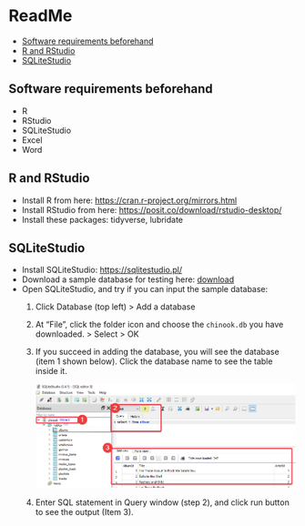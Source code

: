 ReadMe
================

- <a href="#software-requirements-beforehand"
  id="toc-software-requirements-beforehand">Software requirements
  beforehand</a>
- <a href="#r-and-rstudio" id="toc-r-and-rstudio">R and RStudio</a>
- <a href="#sqlitestudio" id="toc-sqlitestudio">SQLiteStudio</a>

## Software requirements beforehand

- R
- RStudio
- SQLiteStudio
- Excel
- Word

## R and RStudio

- Install R from here: <https://cran.r-project.org/mirrors.html>
- Install RStudio from here:
  <https://posit.co/download/rstudio-desktop/>
- Install these packages: tidyverse, lubridate

## SQLiteStudio

- Install SQLiteStudio: <https://sqlitestudio.pl/>
- Download a sample database for testing here:
  [download](assets/chinook.db)
- Open SQLiteStudio, and try if you can input the sample database:
  1.  Click Database (top left) \> Add a database

  2.  At “File”, click the folder icon and choose the `chinook.db` you
      have downloaded. \> Select \> OK

  3.  If you succeed in adding the database, you will see the database
      (item 1 shown below). Click the database name to see the table
      inside it.

      ![](assets/SQLiteStudio.png)

  4.  Enter SQL statement in Query window (step 2), and click run button
      to see the output (Item 3).
